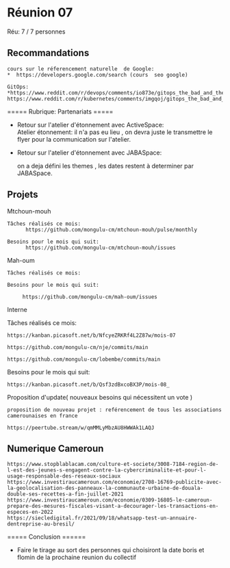 # Réunion 07

Réu: 7 / 7 personnes

## Recommandations

```
cours sur le réferencement naturelle  de Google:
*  https://developers.google.com/search (cours  seo google) 

GitOps:
*https://www.reddit.com/r/devops/comments/io873e/gitops_the_bad_and_the_ugly/
https://www.reddit.com/r/kubernetes/comments/imgqoj/gitops_the_bad_and_the_ugly/g418vn9/
```

===== Rubrique: Partenariats =====

- Retour sur l'atelier d'étonnement avec ActiveSpace:  
      Atelier étonnement:  il n'a pas eu lieu , on devra juste le transmettre le flyer pour la communication sur l'atelier.


- Retour sur l'atelier d'étonnement avec JABASpace:

    on a deja défini les themes , les dates restent à determiner par JABASpace.



## Projets

Mtchoun-mouh
```
Tâches réalisés ce mois:
      https://github.com/mongulu-cm/mtchoun-mouh/pulse/monthly 
      
Besoins pour le mois qui suit:
      https://github.com/mongulu-cm/mtchoun-mouh/issues
```

Mah-oum

    Tâches réalisés ce mois:
    
    Besoins pour le mois qui suit:
    
         https://github.com/mongulu-cm/mah-oum/issues


Interne

Tâches réalisés ce mois:

    https://kanban.picasoft.net/b/NfcyeZRKRf4L2Z87w/mois-07

    https://github.com/mongulu-cm/nje/commits/main

    https://github.com/mongulu-cm/lobembe/commits/main 


Besoins pour le mois qui suit:

    https://kanban.picasoft.net/b/Qsf3zdBxcoBX3P/mois-08_



Proposition d'update( nouveaux besoins qui nécessitent un vote )

    proposition de nouveau projet : reférencement de tous les associations camerounaises en france 

    https://peertube.stream/w/qmMMLyMbzAU8HWWAk1LAQJ



## Numerique Cameroun
```
https://www.stopblablacam.com/culture-et-societe/3008-7184-region-de-l-est-des-jeunes-s-engagent-contre-la-cybercriminalite-et-pour-l-usage-responsable-des-reseaux-sociaux
https://www.investiraucameroun.com/economie/2708-16769-publicite-avec-la-geolocalisation-des-panneaux-la-communaute-urbaine-de-douala-double-ses-recettes-a-fin-juillet-2021
https://www.investiraucameroun.com/economie/0309-16805-le-cameroun-prepare-des-mesures-fiscales-visant-a-decourager-les-transactions-en-especes-en-2022
https://siecledigital.fr/2021/09/18/whatsapp-test-un-annuaire-dentreprise-au-bresil/
```

===== Conclusion ======
- Faire le tirage au sort des personnes qui choisiront la date boris et flomin  de la prochaine reunion du collectif 

